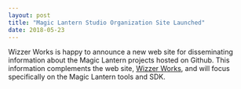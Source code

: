 ```yaml
---
layout: post
title: "Magic Lantern Studio Organization Site Launched"
date: 2018-05-23
---
```


Wizzer Works is happy to announce a new web site for disseminating information about
the Magic Lantern projects hosted on Github. This information complements the
web site, [Wizzer Works](http://wizzerworks.com), and will focus specifically on
the Magic Lantern tools and SDK.
